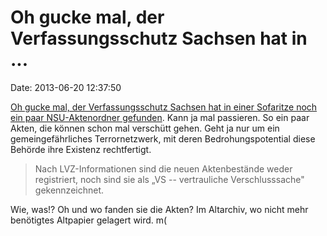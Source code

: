 Oh gucke mal, der Verfassungsschutz Sachsen hat in \...
=======================================================

Date: 2013-06-20 12:37:50

[Oh gucke mal, der Verfassungsschutz Sachsen hat in einer Sofaritze noch
ein paar NSU-Aktenordner
gefunden](http://www.lvz-online.de/nachrichten/aktuell_themen/nsu-mordserie/nsu-die-ermittlungen/nsu-terrortrio-neue-schlamperei-beim-verfassungsschutz-sachsen/r-nsu-die-ermittlungen-a-193814.html).
Kann ja mal passieren. So ein paar Akten, die können schon mal verschütt
gehen. Geht ja nur um ein gemeingefährliches Terrornetzwerk, mit deren
Bedrohungspotential diese Behörde ihre Existenz rechtfertigt.

> Nach LVZ-Informationen sind die neuen Aktenbestände weder registriert,
> noch sind sie als „VS -- vertrauliche Verschlusssache" gekennzeichnet.

Wie, was!? Oh und wo fanden sie die Akten? Im Altarchiv, wo nicht mehr
benötigtes Altpapier gelagert wird. m(
